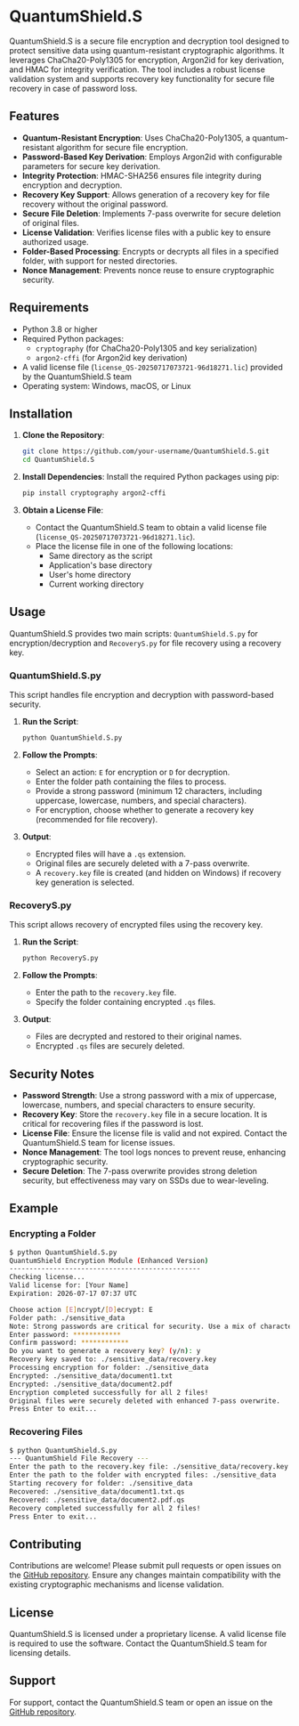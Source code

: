 # QuantumShield.S

QuantumShield.S is a secure file encryption and decryption tool designed to protect sensitive data using quantum-resistant cryptographic algorithms. It leverages ChaCha20-Poly1305 for encryption, Argon2id for key derivation, and HMAC for integrity verification. The tool includes a robust license validation system and supports recovery key functionality for secure file recovery in case of password loss.

## Features

- **Quantum-Resistant Encryption**: Uses ChaCha20-Poly1305, a quantum-resistant algorithm for secure file encryption.
- **Password-Based Key Derivation**: Employs Argon2id with configurable parameters for secure key derivation.
- **Integrity Protection**: HMAC-SHA256 ensures file integrity during encryption and decryption.
- **Recovery Key Support**: Allows generation of a recovery key for file recovery without the original password.
- **Secure File Deletion**: Implements 7-pass overwrite for secure deletion of original files.
- **License Validation**: Verifies license files with a public key to ensure authorized usage.
- **Folder-Based Processing**: Encrypts or decrypts all files in a specified folder, with support for nested directories.
- **Nonce Management**: Prevents nonce reuse to ensure cryptographic security.

## Requirements

- Python 3.8 or higher
- Required Python packages:
  - `cryptography` (for ChaCha20-Poly1305 and key serialization)
  - `argon2-cffi` (for Argon2id key derivation)
- A valid license file (`license_QS-20250717073721-96d18271.lic`) provided by the QuantumShield.S team
- Operating system: Windows, macOS, or Linux

## Installation

1. **Clone the Repository**:
   ```bash
   git clone https://github.com/your-username/QuantumShield.S.git
   cd QuantumShield.S
   ```

2. **Install Dependencies**:
   Install the required Python packages using pip:
   ```bash
   pip install cryptography argon2-cffi
   ```

3. **Obtain a License File**:
   - Contact the QuantumShield.S team to obtain a valid license file (`license_QS-20250717073721-96d18271.lic`).
   - Place the license file in one of the following locations:
     - Same directory as the script
     - Application's base directory
     - User's home directory
     - Current working directory

## Usage

QuantumShield.S provides two main scripts: `QuantumShield.S.py` for encryption/decryption and `RecoveryS.py` for file recovery using a recovery key.

### QuantumShield.S.py

This script handles file encryption and decryption with password-based security.

1. **Run the Script**:
   ```bash
   python QuantumShield.S.py
   ```

2. **Follow the Prompts**:
   - Select an action: `E` for encryption or `D` for decryption.
   - Enter the folder path containing the files to process.
   - Provide a strong password (minimum 12 characters, including uppercase, lowercase, numbers, and special characters).
   - For encryption, choose whether to generate a recovery key (recommended for file recovery).

3. **Output**:
   - Encrypted files will have a `.qs` extension.
   - Original files are securely deleted with a 7-pass overwrite.
   - A `recovery.key` file is created (and hidden on Windows) if recovery key generation is selected.

### RecoveryS.py

This script allows recovery of encrypted files using the recovery key.

1. **Run the Script**:
   ```bash
   python RecoveryS.py
   ```

2. **Follow the Prompts**:
   - Enter the path to the `recovery.key` file.
   - Specify the folder containing encrypted `.qs` files.

3. **Output**:
   - Files are decrypted and restored to their original names.
   - Encrypted `.qs` files are securely deleted.

## Security Notes

- **Password Strength**: Use a strong password with a mix of uppercase, lowercase, numbers, and special characters to ensure security.
- **Recovery Key**: Store the `recovery.key` file in a secure location. It is critical for recovering files if the password is lost.
- **License File**: Ensure the license file is valid and not expired. Contact the QuantumShield.S team for license issues.
- **Nonce Management**: The tool logs nonces to prevent reuse, enhancing cryptographic security.
- **Secure Deletion**: The 7-pass overwrite provides strong deletion security, but effectiveness may vary on SSDs due to wear-leveling.

## Example

### Encrypting a Folder
```bash
$ python QuantumShield.S.py
QuantumShield Encryption Module (Enhanced Version)
------------------------------------------------
Checking license...
Valid license for: [Your Name]
Expiration: 2026-07-17 07:37 UTC

Choose action [E]ncrypt/[D]ecrypt: E
Folder path: ./sensitive_data
Note: Strong passwords are critical for security. Use a mix of characters.
Enter password: ************
Confirm password: ************
Do you want to generate a recovery key? (y/n): y
Recovery key saved to: ./sensitive_data/recovery.key
Processing encryption for folder: ./sensitive_data
Encrypted: ./sensitive_data/document1.txt
Encrypted: ./sensitive_data/document2.pdf
Encryption completed successfully for all 2 files!
Original files were securely deleted with enhanced 7-pass overwrite.
Press Enter to exit...
```

### Recovering Files
```bash
$ python QuantumShield.S.py
--- QuantumShield File Recovery ---
Enter the path to the recovery.key file: ./sensitive_data/recovery.key
Enter the path to the folder with encrypted files: ./sensitive_data
Starting recovery for folder: ./sensitive_data
Recovered: ./sensitive_data/document1.txt.qs
Recovered: ./sensitive_data/document2.pdf.qs
Recovery completed successfully for all 2 files!
Press Enter to exit...
```

## Contributing

Contributions are welcome! Please submit pull requests or open issues on the [GitHub repository](https://github.com/your-username/QuantumShield.S). Ensure any changes maintain compatibility with the existing cryptographic mechanisms and license validation.

## License

QuantumShield.S is licensed under a proprietary license. A valid license file is required to use the software. Contact the QuantumShield.S team for licensing details.

## Support

For support, contact the QuantumShield.S team or open an issue on the [GitHub repository](https://github.com/your-username/QuantumShield.S).